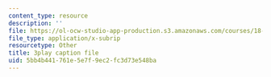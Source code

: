 ```yaml
---
content_type: resource
description: ''
file: https://ol-ocw-studio-app-production.s3.amazonaws.com/courses/18-01sc-single-variable-calculus-fall-2010/5bb4b441761e5e7f9ec2fc3d73e548ba_RiRQDZjYkzo.vtt
file_type: application/x-subrip
resourcetype: Other
title: 3play caption file
uid: 5bb4b441-761e-5e7f-9ec2-fc3d73e548ba
---
```

